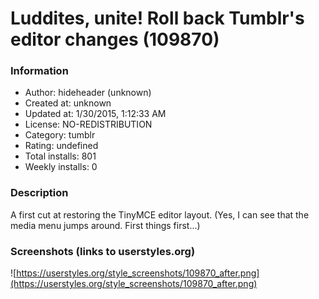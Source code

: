 # Luddites, unite! Roll back Tumblr's editor changes (109870)

### Information
- Author: hideheader (unknown)
- Created at: unknown
- Updated at: 1/30/2015, 1:12:33 AM
- License: NO-REDISTRIBUTION
- Category: tumblr
- Rating: undefined
- Total installs: 801
- Weekly installs: 0


### Description
A first cut at restoring the TinyMCE editor layout. (Yes, I can see that the media menu jumps around. First things first...)


### Screenshots (links to userstyles.org)
![https://userstyles.org/style_screenshots/109870_after.png](https://userstyles.org/style_screenshots/109870_after.png)


